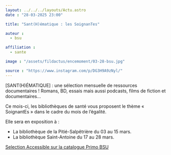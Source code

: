 ```yaml
---
layout: ../../../layouts/Actu.astro
date : "28-03-2025 23:00"

title: "Sant(H)ématique : les SoignanTes"

auteur :
  - bsu

affiliation :
  - sante

image : "/assets/fildactus/encemoment/03-28-bsu.jpg"

source : "https://www.instagram.com/p/DG3H9A9zNyl/"
---
```


[SANT(H)ÉMATIQUE] : une sélection mensuelle de ressources documentaires ! Romans, BD, essais mais aussi podcasts, films de fiction et documentaires…

Ce mois-ci, les bibliothèques de santé vous proposent le thème « SoignantEs » dans le cadre du mois de l’égalité.

Elle sera en exposition à :  
- La bibliothèque de la Pitié-Salpêtrière du 03 au 15 mars.  
- La bibliothèque Saint-Antoine du 17 au 28 mars.

[Selection Accessible sur la catalogue Primo BSU](https://sorbonne-universite.primo.exlibrisgroup.com/discovery/collectionDiscovery?vid=33BSU_INST:33BSU&collectionId=81328566150006616&lang=fr)
